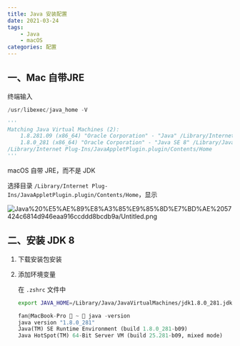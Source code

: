 ```yaml
---
title: Java 安装配置
date: 2021-03-24
tags: 
    - Java
    - macOS
categories: 配置
---
```


## 一、Mac 自带JRE

终端输入

<!-- more -->

```python
/usr/libexec/java_home -V

'''
Matching Java Virtual Machines (2):
    1.8.281.09 (x86_64) "Oracle Corporation" - "Java" /Library/Internet Plug-Ins/JavaAppletPlugin.plugin/Contents/Home
    1.8.0_281 (x86_64) "Oracle Corporation" - "Java SE 8" /Library/Java/JavaVirtualMachines/jdk1.8.0_281.jdk/Contents/Home
/Library/Internet Plug-Ins/JavaAppletPlugin.plugin/Contents/Home
'''
```

 macOS 自带 JRE，而不是 JDK

选择目录 `/Library/Internet Plug-Ins/JavaAppletPlugin.plugin/Contents/Home`，显示

![Java%20%E5%AE%89%E8%A3%85%E9%85%8D%E7%BD%AE%2057424c6814d946eaa916ccddd8bcdb9a/Untitled.png](https://i.loli.net/2021/05/16/49kSeP3BtL8qKVj.png)

## 二、安装 JDK 8

1. 下载安装包安装

2. 添加环境变量 

   在 `.zshrc` 文件中

   ```bash
   export JAVA_HOME=/Library/Java/JavaVirtualMachines/jdk1.8.0_281.jdk/Contents/Home
   ```

   ```python
   fan@MacBook-Pro  ~  java -version
   java version "1.8.0_281"
   Java(TM) SE Runtime Environment (build 1.8.0_281-b09)
   Java HotSpot(TM) 64-Bit Server VM (build 25.281-b09, mixed mode)
   ```